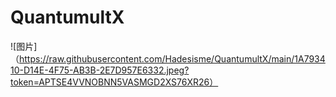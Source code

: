 # QuantumultX
![图片]（https://raw.githubusercontent.com/Hadesisme/QuantumultX/main/1A793410-D14E-4F75-AB3B-2E7D957E6332.jpeg?token=APTSE4VVNOBNN5VASMGD2XS76XR26）
